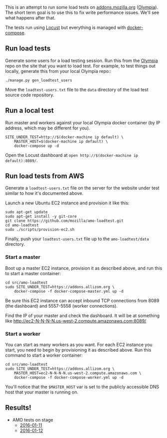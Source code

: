 This is an attempt to run some load tests on
[addons.mozilla.org](https://addons.mozilla.org/) ([Olympia](https://github.com/mozilla/olympia)).
The short term goal is to use this to fix write performance issues.
We'll see what happens after that.

The tests run using [Locust](http://locust.io/) but everything is managed with
[docker-compose](https://docs.docker.com/compose/).


## Run load tests

Generate some users for a load testing session.
Run this from the [Olympia](https://github.com/mozilla/olympia) repo
on the site that you want to load test. For example, to test things out locally,
generate this from your local Olympia repo::

    ./manage.py gen_loadtest_users

Move the `loadtest-users.txt` file to the `data` directory of the load test
source code repository.

## Run a local test

Run master and workers against your local Olympia docker container (by IP
address, which may be different for you).

    SITE_UNDER_TEST=http://$(docker-machine ip default) \
        MASTER_HOST=$(docker-machine ip default) \
        docker-compose up -d

Open the Locust dashboard at `open http://$(docker-machine ip default):8089/`.

## Run load tests from AWS

Generate a `loadtest-users.txt` file on the server for the website under test
similar to how it's documented above.

Launch a new Ubuntu EC2 instance and provision it like this:

    sudo apt-get update
    sudo apt-get install -y git-core
    git clone https://github.com/mozilla/amo-loadtest.git
    cd amo-loadtest
    sudo ./scripts/provision-ec2.sh

Finally, push your `loadtest-users.txt` file up to the
`amo-loadtest/data` directory.

### Start a master

Boot up a master EC2 instance, provision it as described above,
and run this to start a master container:

    cd src/amo-loadtest
    sudo SITE_UNDER_TEST=https://addons.allizom.org \
        docker-compose -f docker-compose-master.yml up -d

Be sure this EC2 instance can accept inbound TCP connections from 8089 (the
dashboard) and 5557-5558 (worker connections).

Find the IP of your master and check the dashboard. It will be
at something like http://ec2-N-N-N-N.us-west-2.compute.amazonaws.com:8089/

### Start a worker

You can start as many workers as you want. For each EC2 instance you start, you
need to begin by provisioning it as described above.
Run this command to start a worker container:

    cd src/amo-loadtest
    sudo SITE_UNDER_TEST=https://addons.allizom.org \
        MASTER_HOST=ec2-N-N-N-N.us-west-2.compute.amazonaws.com \
        docker-compose -f docker-compose-worker.yml up -d

You'll notice that the `$MASTER_HOST` var is set to the publicly accessible DNS
host that your master is running on.

## Results!

- AMO tests on stage
  - [2016-01-11](https://docs.google.com/spreadsheets/d/17y8MqnLgf5LG6wlQ6SVEljcQl3FuNaDt3Wr8zo4ERP8/edit#gid=331334299)
  - [2016-01-12](https://docs.google.com/spreadsheets/d/1l-8AXxhjEV1QT9Kl1raB6B76u3MU5ira927OY7mcy5Y/edit#gid=2013401068)
